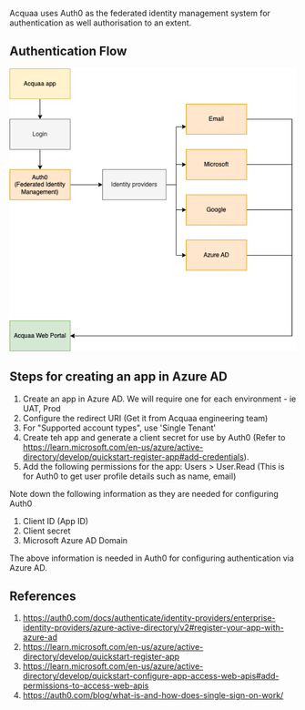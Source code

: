 Acquaa uses Auth0 as the federated identity management system for authentication as well authorisation to an extent.

## Authentication Flow
![Authentication Flow](https://github.com/acquaa-org/acquaa/blob/gh-pages/images/authentication.png)

## Steps for creating an app in Azure AD
1. Create an app in Azure AD. We will require one for each environment - ie UAT, Prod
2. Configure the redirect URI (Get it from Acquaa engineering team)
3. For "Supported account types", use 'Single Tenant'
4. Create teh app and generate a client secret for use by Auth0 (Refer to https://learn.microsoft.com/en-us/azure/active-directory/develop/quickstart-register-app#add-credentials).
5. Add the following permissions for the app: Users > User.Read (This is for Auth0 to get user profile details such as name, email)

Note down the following information as they are needed for configuring Auth0
1. Client ID (App ID)
2. Client secret
3. Microsoft Azure AD Domain

The above information is needed in Auth0 for configuring authentication via Azure AD.

## References
1. https://auth0.com/docs/authenticate/identity-providers/enterprise-identity-providers/azure-active-directory/v2#register-your-app-with-azure-ad
2. https://learn.microsoft.com/en-us/azure/active-directory/develop/quickstart-register-app
3. https://learn.microsoft.com/en-us/azure/active-directory/develop/quickstart-configure-app-access-web-apis#add-permissions-to-access-web-apis
4. https://auth0.com/blog/what-is-and-how-does-single-sign-on-work/